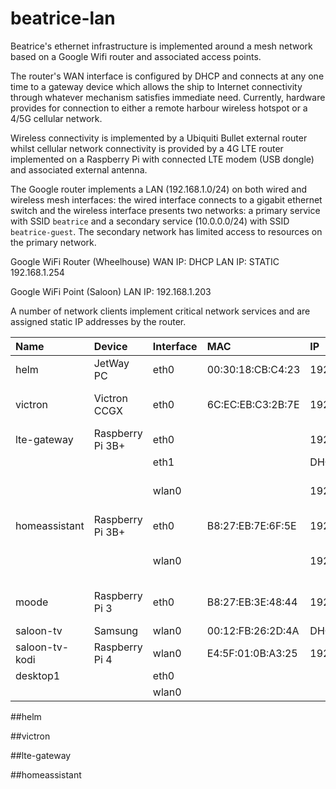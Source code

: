 # beatrice-lan

Beatrice's ethernet infrastructure is implemented around a mesh network
based on a Google Wifi router and associated access points.

The router's WAN interface is configured by DHCP and connects at any one
time to a gateway device which allows the ship to Internet connectivity
through whatever mechanism satisfies immediate need.
Currently, hardware provides for connection to either a remote harbour
wireless hotspot or a 4/5G cellular network.

Wireless connectivity is implemented by a Ubiquiti Bullet external router
whilst cellular network connectivity is provided by a 4G LTE router implemented
on a Raspberry Pi with connected LTE modem (USB dongle) and associated
external antenna.

The Google router implements a LAN (192.168.1.0/24) on both wired and wireless
mesh interfaces: the wired interface connects to a gigabit ethernet switch
and the wireless interface presents two networks: a primary service with SSID
```beatrice``` and a secondary service (10.0.0.0/24) with SSID ```beatrice-guest```.
The secondary network has limited access to resources on the primary network.

Google WiFi Router (Wheelhouse)
WAN IP: DHCP
LAN IP: STATIC 192.168.1.254

Google WiFi Point (Saloon)
LAN IP: 192.168.1.203

A number of network clients implement critical network services and are assigned
static IP addresses by the router.

| Name           | Device           | Interface | MAC               | IP            | Description     |
|:---------------|:-----------------|:----------|:------------------|:--------------|:----------------|
| helm           | JetWay PC        | eth0      | 00:30:18:CB:C4:23 | 192.168.1.2   | Signal K controller (http://192.168.1.2:3000) |
| victron        | Victron CCGX     | eth0      | 6C:EC:EB:C3:2B:7E | 192.168.1.3   | Victron Venus GX controller (http://192.168.1.3) |
| lte-gateway    | Raspberry Pi 3B+ | eth0      |                   | 192.168.2.1   | LTE router (LAN port) |
|                |                  | eth1      |                   | DHCP          | LTE router (WAN port) |
|                |                  | wlan0     |                   | 192.168.4.1   | LTE router hotspot (SSID: beatrice-gw, hidden and open) |
| homeassistant  | Raspberry Pi 3B+ | eth0      | B8:27:EB:7E:6F:5E | 192.168.1.99  | Home Assistant controller |
|                |                  | wlan0     |                   | 192.168.99.1  | Home Assistant hostspot (SSID: beatrice-ha, hidden and open) |
| moode          | Raspberry Pi 3   | eth0      | B8:27:EB:3E:48:44 | 192.168.1.11  | Audio player (wheelhouse) and DNLA server |
| saloon-tv      | Samsung          | wlan0     | 00:12:FB:26:2D:4A | DHCP          | Saloon TV
| saloon-tv-kodi | Raspberry Pi 4   | wlan0     | E4:5F:01:0B:A3:25 | 192.168.1.12  | Kodi player |
| desktop1       |                  | eth0      |                   |               | Helm PC |
|                |                  | wlan0     |                   |               | |

##helm

##victron

##lte-gateway

##homeassistant
